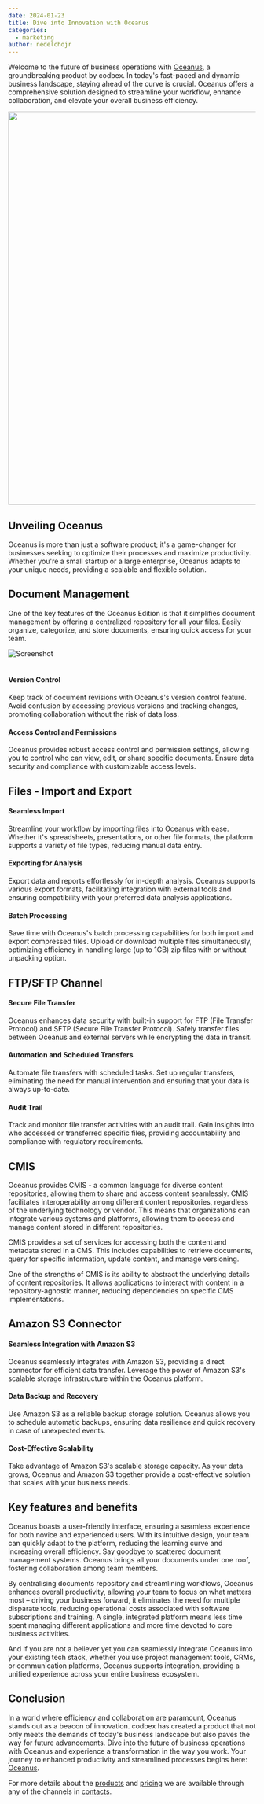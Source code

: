 ```yaml
---
date: 2024-01-23
title: Dive into Innovation with Oceanus
categories:
  - marketing
author: nedelchojr
---
```


Welcome to the future of business operations with <a href="{{ site.baseurl }}/products/oceanus/">Oceanus</a>, a groundbreaking product by codbex. In today's fast-paced and dynamic business landscape, staying ahead of the curve is crucial. Oceanus offers a comprehensive solution designed to streamline your workflow, enhance collaboration, and elevate your overall business efficiency.

<img src="{{ site.baseurl }}/images/2024-01-23-oceanus-dive-into-innovation.md/oceanus-greek-titan.png" width="800em">

## Unveiling Oceanus

Oceanus is more than just a software product; it's a game-changer for businesses seeking to optimize their processes and maximize productivity. Whether you're a small startup or a large enterprise, Oceanus adapts to your unique needs, providing a scalable and flexible solution.

## Document Management

One of the key features of the Oceanus Edition is that it simplifies document management by offering a centralized repository for all your files. Easily organize, categorize, and store documents, ensuring quick access for your team.

<div class="image">
    <img src="{{ site.baseurl }}/images/features/documents-perspective.png" alt="Screenshot" class="screenshot editable" />
</div><br>

#### Version Control
Keep track of document revisions with Oceanus's version control feature. Avoid confusion by accessing previous versions and tracking changes, promoting collaboration without the risk of data loss.

#### Access Control and Permissions
Oceanus provides robust access control and permission settings, allowing you to control who can view, edit, or share specific documents. Ensure data security and compliance with customizable access levels.

## Files - Import and Export

#### Seamless Import
Streamline your workflow by importing files into Oceanus with ease. Whether it's spreadsheets, presentations, or other file formats, the platform supports a variety of file types, reducing manual data entry.

#### Exporting for Analysis
Export data and reports effortlessly for in-depth analysis. Oceanus supports various export formats, facilitating integration with external tools and ensuring compatibility with your preferred data analysis applications.

#### Batch Processing
Save time with Oceanus's batch processing capabilities for both import and export compressed files. Upload or download multiple files simultaneously, optimizing efficiency in handling large (up to 1GB) zip files with or without unpacking option.

## FTP/SFTP Channel

#### Secure File Transfer
Oceanus enhances data security with built-in support for FTP (File Transfer Protocol) and SFTP (Secure File Transfer Protocol). Safely transfer files between Oceanus and external servers while encrypting the data in transit.

#### Automation and Scheduled Transfers
Automate file transfers with scheduled tasks. Set up regular transfers, eliminating the need for manual intervention and ensuring that your data is always up-to-date.

#### Audit Trail
Track and monitor file transfer activities with an audit trail. Gain insights into who accessed or transferred specific files, providing accountability and compliance with regulatory requirements.

## CMIS

Oceanus provides CMIS - a common language for diverse content repositories, allowing them to share and access content seamlessly. CMIS facilitates interoperability among different content repositories, regardless of the underlying technology or vendor. This means that organizations can integrate various systems and platforms, allowing them to access and manage content stored in different repositories.

CMIS provides a set of services for accessing both the content and metadata stored in a CMS. This includes capabilities to retrieve documents, query for specific information, update content, and manage versioning.

One of the strengths of CMIS is its ability to abstract the underlying details of content repositories. It allows applications to interact with content in a repository-agnostic manner, reducing dependencies on specific CMS implementations.

## Amazon S3 Connector

#### Seamless Integration with Amazon S3
Oceanus seamlessly integrates with Amazon S3, providing a direct connector for efficient data transfer. Leverage the power of Amazon S3's scalable storage infrastructure within the Oceanus platform.

#### Data Backup and Recovery
Use Amazon S3 as a reliable backup storage solution. Oceanus allows you to schedule automatic backups, ensuring data resilience and quick recovery in case of unexpected events.

#### Cost-Effective Scalability
Take advantage of Amazon S3's scalable storage capacity. As your data grows, Oceanus and Amazon S3 together provide a cost-effective solution that scales with your business needs.

## Key features and benefits

Oceanus boasts a user-friendly interface, ensuring a seamless experience for both novice and experienced users. With its intuitive design, your team can quickly adapt to the platform, reducing the learning curve and increasing overall efficiency. Say goodbye to scattered document management systems. Oceanus brings all your documents under one roof, fostering collaboration among team members.

By centralising documents repository and streamlining workflows, Oceanus enhances overall productivity, allowing your team to focus on what matters most – driving your business forward, it eliminates the need for multiple disparate tools, reducing operational costs associated with software subscriptions and training. A single, integrated platform means less time spent managing different applications and more time devoted to core business activities.

And if you are not a believer yet you can seamlessly integrate Oceanus into your existing tech stack, whether you use project management tools, CRMs, or communication platforms, Oceanus supports integration, providing a unified experience across your entire business ecosystem.

## Conclusion

In a world where efficiency and collaboration are paramount, Oceanus stands out as a beacon of innovation. codbex has created a product that not only meets the demands of today's business landscape but also paves the way for future advancements. Dive into the future of business operations with Oceanus and experience a transformation in the way you work. Your journey to enhanced productivity and streamlined processes begins here: <a href="{{ site.baseurl }}/products/oceanus/">Oceanus</a>.

For more details about the <a href="https://www.codbex.com/products/">products</a> and <a href="https://www.codbex.com/pricing/">pricing</a> we are available through any of the channels in <a href="https://www.codbex.com/contact/">contacts</a>.
